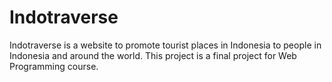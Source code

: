 # Indotraverse
Indotraverse is a website to promote tourist places in Indonesia to people in Indonesia and around the world. This project is a final project for Web Programming course.

